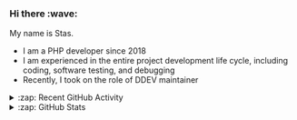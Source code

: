 <h3>Hi there :wave:</h3>

My name is Stas.

- I am a PHP developer since 2018
- I am experienced in the entire project development life cycle, including coding, software testing, and debugging
- Recently, I took on the role of DDEV maintainer

<details>
  <summary>:zap: Recent GitHub Activity</summary>

<!--RECENT_ACTIVITY:start-->
1. 💪 Opened PR [#5855](https://github.com/ddev/ddev/pull/5855) in [ddev/ddev](https://github.com/ddev/ddev)<br>
2. ⬆️ Pushed 1 commit(s) to [stasadev/ddev](https://github.com/stasadev/ddev)<br>
3. 💪 Opened PR [#5853](https://github.com/ddev/ddev/pull/5853) in [ddev/ddev](https://github.com/ddev/ddev)<br>
4. ⬆️ Pushed 3 commit(s) to [stasadev/ddev](https://github.com/stasadev/ddev)<br>
5. 👍 Approved [#5850](https://github.com/ddev/ddev/pull/5850#pullrequestreview-1883845658) in [ddev/ddev](https://github.com/ddev/ddev)<br>
6. ⬆️ Pushed 2 commit(s) to [stasadev/ddev](https://github.com/stasadev/ddev)<br>
7. 🔴 Requested changes in [#5850](https://github.com/ddev/ddev/pull/5850#pullrequestreview-1883741292) in [ddev/ddev](https://github.com/ddev/ddev)<br>
8. ⬆️ Pushed 1 commit(s) to [stasadev/ddev](https://github.com/stasadev/ddev)<br>
9. 👍 Approved [#5835](https://github.com/ddev/ddev/pull/5835#pullrequestreview-1882720153) in [ddev/ddev](https://github.com/ddev/ddev)<br>
10. 💪 Opened PR [#5848](https://github.com/ddev/ddev/pull/5848) in [ddev/ddev](https://github.com/ddev/ddev)<br>
<!--RECENT_ACTIVITY:end-->

</details>

<details>
  <summary>:zap: GitHub Stats</summary>

  <picture>
    <source
      srcset="https://github-readme-stats.vercel.app/api?username=stasadev&show_icons=true&count_private=true&include_all_commits=true&hide_border=true&theme=tokyonight"
      media="(prefers-color-scheme: dark)"
    />
    <source
      srcset="https://github-readme-stats.vercel.app/api?username=stasadev&show_icons=true&count_private=true&include_all_commits=true&hide_border=true"
      media="(prefers-color-scheme: light), (prefers-color-scheme: no-preference)"
    />
    <img src="https://github-readme-stats.vercel.app/api?username=stasadev&show_icons=true&count_private=true&include_all_commits=true&hide_border=true" />
  </picture>

</details>
